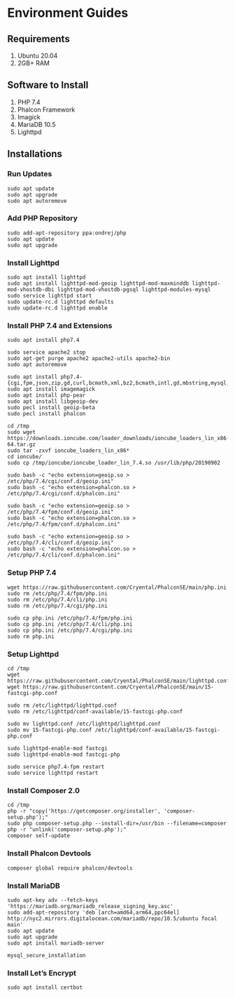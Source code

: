 # Environment Guides

## Requirements
1. Ubuntu 20.04
2. 2GB+ RAM

## Software to Install
1. PHP 7.4
2. Phalcon Framework
3. Imagick
4. MariaDB 10.5
5. Lighttpd

## Installations

### Run Updates

```
sudo apt update
sudo apt upgrade
sudo apt autoremove
```

### Add PHP Repository

```
sudo add-apt-repository ppa:ondrej/php
sudo apt update
sudo apt upgrade
```

### Install Lighttpd

```
sudo apt install lighttpd
sudo apt install lighttpd-mod-geoip lighttpd-mod-maxminddb lighttpd-mod-vhostdb-dbi lighttpd-mod-vhostdb-pgsql lighttpd-modules-mysql
sudo service lighttpd start
sudo update-rc.d lighttpd defaults
sudo update-rc.d lighttpd enable
```

### Install PHP 7.4 and Extensions

```
sudo apt install php7.4

sudo service apache2 stop
sudo apt-get purge apache2 apache2-utils apache2-bin
sudo apt autoremove

sudo apt install php7.4-{cgi,fpm,json,zip,gd,curl,bcmath,xml,bz2,bcmath,intl,gd,mbstring,mysql,zip,common,imagick,imap,dev,psr}
sudo apt install imagemagick
sudo apt install php-pear
sudo apt install libgeoip-dev
sudo pecl install geoip-beta
sudo pecl install phalcon

cd /tmp
sudo wget https://downloads.ioncube.com/loader_downloads/ioncube_loaders_lin_x86-64.tar.gz
sudo tar -zxvf ioncube_loaders_lin_x86*
cd ioncube/
sudo cp /tmp/ioncube/ioncube_loader_lin_7.4.so /usr/lib/php/20190902

sudo bash -c "echo extension=geoip.so > /etc/php/7.4/cgi/conf.d/geoip.ini"
sudo bash -c "echo extension=phalcon.so > /etc/php/7.4/cgi/conf.d/phalcon.ini"

sudo bash -c "echo extension=geoip.so > /etc/php/7.4/fpm/conf.d/geoip.ini"
sudo bash -c "echo extension=phalcon.so > /etc/php/7.4/fpm/conf.d/phalcon.ini"

sudo bash -c "echo extension=geoip.so > /etc/php/7.4/cli/conf.d/geoip.ini"
sudo bash -c "echo extension=phalcon.so > /etc/php/7.4/cli/conf.d/phalcon.ini"
```

### Setup PHP 7.4

```
wget https://raw.githubusercontent.com/Cryental/PhalconSE/main/php.ini
sudo rm /etc/php/7.4/fpm/php.ini
sudo rm /etc/php/7.4/cli/php.ini
sudo rm /etc/php/7.4/cgi/php.ini

sudo cp php.ini /etc/php/7.4/fpm/php.ini
sudo cp php.ini /etc/php/7.4/cli/php.ini
sudo cp php.ini /etc/php/7.4/cgi/php.ini
sudo rm php.ini
```

### Setup Lighttpd

```
cd /tmp
wget https://raw.githubusercontent.com/Cryental/PhalconSE/main/lighttpd.conf
wget https://raw.githubusercontent.com/Cryental/PhalconSE/main/15-fastcgi-php.conf

sudo rm /etc/lighttpd/lighttpd.conf
sudo rm /etc/lighttpd/conf-available/15-fastcgi-php.conf

sudo mv lighttpd.conf /etc/lighttpd/lighttpd.conf
sudo mv 15-fastcgi-php.conf /etc/lighttpd/conf-available/15-fastcgi-php.conf

sudo lighttpd-enable-mod fastcgi
sudo lighttpd-enable-mod fastcgi-php

sudo service php7.4-fpm restart
sudo service lighttpd restart
```

### Install Composer 2.0

```
cd /tmp
php -r "copy('https://getcomposer.org/installer', 'composer-setup.php');"
sudo php composer-setup.php --install-dir=/usr/bin --filename=composer
php -r "unlink('composer-setup.php');"
composer self-update
```

### Install Phalcon Devtools

```
composer global require phalcon/devtools
```

### Install MariaDB

```
sudo apt-key adv --fetch-keys 'https://mariadb.org/mariadb_release_signing_key.asc'
sudo add-apt-repository 'deb [arch=amd64,arm64,ppc64el] http://nyc2.mirrors.digitalocean.com/mariadb/repo/10.5/ubuntu focal main'
sudo apt update
sudo apt upgrade
sudo apt install mariadb-server

mysql_secure_installation
```

### Install Let’s Encrypt

```
sudo apt install certbot
```

